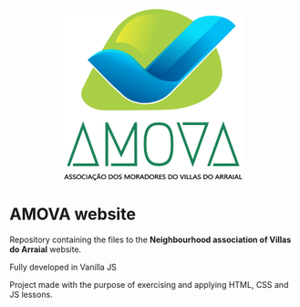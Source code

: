 <!-- ![AMOVA logo](img/Amova_logo_complete.png) -->
<p align="center">
  <img alt="AMOVA logo" height="300" src="img/Amova_logo_complete.png">
</p>

# AMOVA website

Repository containing the files to the **Neighbourhood association of Villas do Arraial** website.

Fully developed in Vanilla JS

Project made with the purpose of exercising and applying HTML, CSS and JS lessons.
